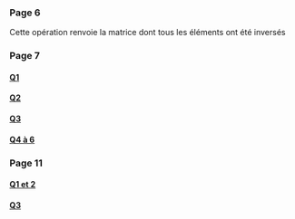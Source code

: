 ### Page 6
Cette opération renvoie la matrice dont tous les éléments ont été inversés

### Page 7
#### [Q1](Q1.py)
#### [Q2](Q2.py)
#### [Q3](Q3.py)
#### [Q4 à 6](Q456.py)

### Page 11
#### [Q1 et 2](Q12p11.py)
#### [Q3](Q3p11.py)

